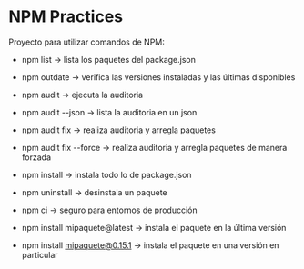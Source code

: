 # NPM Practices

Proyecto para utilizar comandos de NPM:

*  npm list                 -> lista los paquetes del package.json
*  npm outdate              -> verifica las versiones instaladas y las últimas disponibles
*  npm audit                -> ejecuta la auditoria
*  npm audit --json         -> lista la auditoria en un json
*  npm audit fix            -> realiza auditoria y arregla paquetes
*  npm audit fix --force    -> realiza auditoria y arregla paquetes de manera forzada
*  npm install              -> instala todo lo de package.json
*  npm uninstall            -> desinstala un paquete
*  npm ci                   -> seguro para entornos de producción

*  npm install mipaquete@latest -> instala el paquete en la última versión
*  npm install mipaquete@0.15.1 -> instala el paquete en una versión en particular


